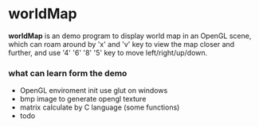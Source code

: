 # worldMap

**worldMap** is an demo program to display world map in an OpenGL scene, which can roam around by 'x' and 'v' key to view the map closer and further, and use '4' '6' '8' '5' key to move left/right/up/down.

### what can learn form the demo

- OpenGL enviroment init use glut on windows
- bmp image to generate opengl texture
- matrix calculate by C language (some functions)
- todo